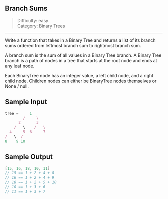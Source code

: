 ## Branch Sums

> Difficulty: easy  
> Category: Binary Trees

---

Write a function that takes in a Binary Tree and returns a list of its 
branch sums ordered from leftmost branch sum to rightmost branch sum.

A branch sum is the sum of all values in a Binary Tree branch. A Binary Tree
branch is a path of nodes in a tree that starts at the root node and ends at
any leaf node.

Each BinaryTree node has an integer value, a left child node, and a right
child node. Children nodes can either be BinaryTree nodes themselves or
None / null.

## Sample Input
```javascript
tree =     1
        /     \
      2       3
    /   \    /   \
  4     5  6     7
/   \  /
8    9 10
```

## Sample Output
```javascript
[15, 16, 18, 10, 11]
// 15 == 1 + 2 + 4 + 8
// 16 == 1 + 2 + 4 + 9
// 18 == 1 + 2 + 5 + 10
// 10 == 1 + 3 + 6
// 11 == 1 + 3 + 7
```
